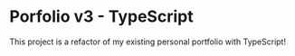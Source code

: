 # Porfolio v3 - TypeScript

This project is a refactor of my existing personal portfolio with TypeScript!
